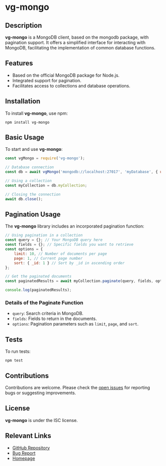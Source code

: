# vg-mongo

## Description
**vg-mongo** is a MongoDB client, based on the mongodb package, with pagination support. It offers a simplified interface for interacting with MongoDB, facilitating the implementation of common database functions.

## Features
- Based on the official MongoDB package for Node.js.
- Integrated support for pagination.
- Facilitates access to collections and database operations.

## Installation
To install **vg-mongo**, use npm:
```
npm install vg-mongo
```

## Basic Usage
To start and use **vg-mongo**:
```javascript
const vgMongo = require('vg-mongo');

// Database connection
const db = await vgMongo('mongodb://localhost:27017', 'myDatabase', { useNewUrlParser: true, useUnifiedTopology: true });

// Using a collection
const myCollection = db.myCollection;

// Closing the connection
await db.close();
```

## Pagination Usage
The **vg-mongo** library includes an incorporated pagination function:

```javascript
// Using pagination in a collection
const query = {}; // Your MongoDB query here
const fields = {}; // Specific fields you want to retrieve
const options = {
    limit: 10, // Number of documents per page
    page: 1, // Current page number
    sort: { _id: 1 } // Sort by _id in ascending order
};

// Get the paginated documents
const paginatedResults = await myCollection.paginate(query, fields, options);

console.log(paginatedResults);
```

### Details of the Paginate Function
- `query`: Search criteria in MongoDB.
- `fields`: Fields to return in the documents.
- `options`: Pagination parameters such as `limit`, `page`, and `sort`.

## Tests
To run tests:
```
npm test
```

## Contributions
Contributions are welcome. Please check the [open issues](https://github.com/visiongroupnyc/vg-mongo/issues) for reporting bugs or suggesting improvements.

## License
**vg-mongo** is under the ISC license.

## Relevant Links
- [GitHub Repository](https://github.com/visiongroupnyc/vg-mongo)
- [Bug Report](https://github.com/visiongroupnyc/vg-mongo/issues)
- [Homepage](https://github.com/visiongroupnyc/vg-mongo#readme)

